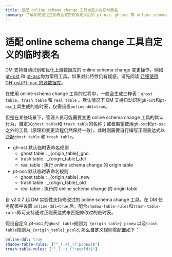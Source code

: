 ```yaml
---
title: 适配 online schema change 工具自定义的临时表名
summary: 了解如何通过正则表达式匹配自定义后的 pt-osc、gh-ost 等 online schema change 工具产生的临时表
---
```


# 适配 online schema change 工具自定义的临时表名

DM 支持自动识别和优化上游数据库的 online schema change 变更操作，例如 [gh-ost](https://github.com/github/gh-ost) 和 [pt-osc](https://www.percona.com/doc/percona-toolkit/3.0/pt-online-schema-change.html)均为常用工具。如果对此特性仍有疑惑，请先阅读 [迁移使用 GH-ost/PT-osc 的源数据库](/dm/feature-online-ddl.md)。

在使用 online schema change 工具的过程中，一般会生成三种表：`ghost table`，`trash table` 和 `real table` 。默认情况下 DM 支持自动识别`gh-ost`和`pt-osc`工具生成的临时表，仅需设置`online-ddl=true`。

但是在某些场景下，管理人员可能需要变更 online schema change 工具的默认行为，自定义`ghost table`和 `trash table`的名称；或者期望使用`gh-ost`和`pt-osc`之外的工具（原理和变更流程仍然保持一致）。此时则需要自行编写正则表达式以匹配`ghost table` 和 `trash table`。

- gh-ost 默认临时表命名规则
    - ghost table : _{origin_table}_gho
    - trash table : _{origin_table}_del
    - real table : 执行 online schema change 的 origin table
- pt-osc 默认临时表命名规则
    - ghost table : _{origin_table}_new
    - trash table : _{origin_table}_old
    - real table : 执行的 online schema change 的 origin table

自 v2.0.7 起 DM 实验性支持修改过的 online schema change 工具。在 DM 任务配置中设置 `online-ddl=true` 后，配合`shadow-table-rules`和`trash-table-rules`即可支持通过正则表达式来匹配修改过的临时表。

假设自定义 pt-osc 的`ghost table`规则为`_{origin_table}_pcnew` 以及`trash table`规则为`_{origin_table}_pcold`, 那么自定义规则需配置如下：

```yaml
online-ddl: true
shadow-table-rules: ["^_(.+)_(?:pcnew)$"]
trash-table-rules: ["^_(.+)_(?:pcold)$"]
```
